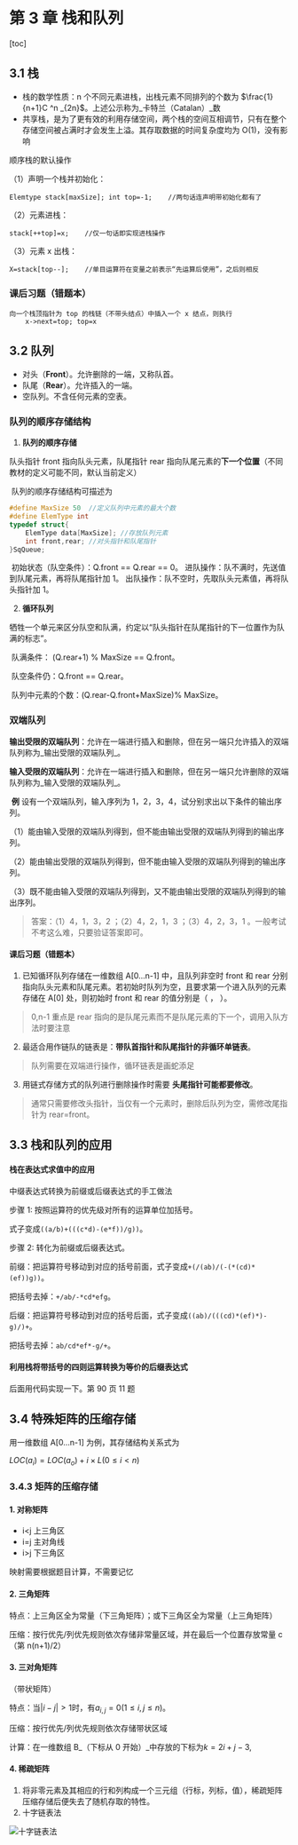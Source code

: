 # 第 3 章 栈和队列

[toc]

## 3.1 栈

- 栈的数学性质：n 个不同元素进栈，出栈元素不同排列的个数为 $\frac{1}{n+1}C ^n _{2n}$。上述公示称为_卡特兰（Catalan）_数
- 共享栈，是为了更有效的利用存储空间，两个栈的空间互相调节，只有在整个存储空间被占满时才会发生上溢。其存取数据的时间复杂度均为 O(1)，没有影响

顺序栈的默认操作

（1）声明一个栈并初始化：

`Elemtype stack[maxSize]; int top=-1;    //两句话连声明带初始化都有了`

（2）元素进栈：

`stack[++top]=x;    //仅一句话即实现进栈操作`

（3）元素 x 出栈：

`X=stack[top--];    //单目运算符在变量之前表示“先运算后使用”，之后则相反`

### 课后习题（错题本）

```
向一个栈顶指针为 top 的栈链（不带头结点）中插入一个 x 结点，则执行
	x->next=top; top=x
```

## 3.2 队列

- 对头（**Front**）。允许删除的一端，又称队首。
- 队尾（**Rear**）。允许插入的一端。
- 空队列。不含任何元素的空表。

### 队列的顺序存储结构

1. **队列的顺序存储**

队头指针 front 指向队头元素，队尾指针 rear 指向队尾元素的**下一个位置**（不同教材的定义可能不同，默认当前定义）

​	队列的顺序存储结构可描述为

```c
#define MaxSize 50  //定义队列中元素的最大个数
#define ElemType int
typedef struct{
    ElemType data[MaxSize]; //存放队列元素
    int front,rear; //对头指针和队尾指针
}SqQueue;
```

​	初始状态（队空条件）：Q.front == Q.rear == 0。
​	进队操作：队不满时，先送值到队尾元素，再将队尾指针加 1。
​	出队操作：队不空时，先取队头元素值，再将队头指针加 1。

2. **循环队列**

牺牲一个单元来区分队空和队满，约定以“队头指针在队尾指针的下一位置作为队满的标志”。

​	队满条件： (Q.rear+1) % MaxSize == Q.front。

​	队空条件仍：Q.front == Q.rear。

​	队列中元素的个数：(Q.rear-Q.front+MaxSize)% MaxSize。

### 双端队列

**输出受限的双端队列**：允许在一端进行插入和删除，但在另一端只允许插入的双端队列称为_输出受限的双端队列_。

**输入受限的双端队列**：允许在一端进行插入和删除，但在另一端只允许删除的双端队列称为_输入受限的双端队列_。

​	**例** 设有一个双端队列，输入序列为 1，2，3，4，试分别求出以下条件的输出序列。

​	（1）能由输入受限的双端队列得到，但不能由输出受限的双端队列得到的输出序列。

​	（2）能由输出受限的双端队列得到，但不能由输入受限的双端队列得到的输出序列。

​	（3）既不能由输入受限的双端队列得到，又不能由输出受限的双端队列得到的输出序列。

> 答案：（1）4，1，3，2 ；（2）4，2，1，3 ；（3）4，2，3，1 。一般考试不考这么难，只要验证答案即可。

#### 课后习题（错题本）

1. 已知循环队列存储在一维数组 A[0...n-1] 中，且队列非空时 front 和 rear 分别指向队头元素和队尾元素。若初始时队列为空，且要求第一个进入队列的元素存储在 A[0] 处，则初始时 front 和 rear 的值分别是（   ， ）。

> 0,n-1    重点是 rear 指向的是队尾元素而不是队尾元素的下一个，调用入队方法时要注意

2. 最适合用作链队的链表是：**带队首指针和队尾指针的非循环单链表**。

> 队列需要在双端进行操作，循环链表是画蛇添足

3. 用链式存储方式的队列进行删除操作时需要 **头尾指针可能都要修改**。

> 通常只需要修改头指针，当仅有一个元素时，删除后队列为空，需修改尾指针为 rear=front。

## 3.3 栈和队列的应用

#### 栈在表达式求值中的应用

中缀表达式转换为前缀或后缀表达式的手工做法

步骤 1: 按照运算符的优先级对所有的运算单位加括号。

式子变成`((a/b)+(((c*d)-(e*f))/g))`。

步骤 2: 转化为前缀或后缀表达式。

前缀：把运算符号移动到对应的括号前面，式子变成`+(/(ab)/(-(*(cd)*(ef))g))`。

把括号去掉：`+/ab/-*cd*efg`。

后缀：把运算符号移动到对应的括号后面，式子变成`((ab)/(((cd)*(ef)*)-g)/)+`。

把括号去掉：`ab/cd*ef*-g/+`。

#### 利用栈将带括号的四则运算转换为等价的后缀表达式

后面用代码实现一下。第 90 页 11 题

## 3.4 特殊矩阵的压缩存储

 用一维数组 A[0...n-1] 为例，其存储结构关系式为

$LOC(a_i)=LOC(a_o)+i\times L (0 \le i <n)$

### 3.4.3 矩阵的压缩存储

#### 1. 对称矩阵

- i<j 上三角区
- i=j 主对角线
- i>j 下三角区

映射需要根据题目计算，不需要记忆

#### 2. 三角矩阵

特点：上三角区全为常量（下三角矩阵）；或下三角区全为常量（上三角矩阵）

压缩：按行优先/列优先规则依次存储非常量区域，并在最后一个位置存放常量 c （第 n(n+1)/2）

#### 3. 三对角矩阵

（带状矩阵）

特点：当$\lvert i-j\rvert>1$时，有$a_{i,j}=0 (1\le i,j\le n)$。

压缩：按行优先/列优先规则依次存储带状区域

计算：在一维数组 B_（下标从 0 开始）_中存放的下标为$k=2i+j-3$,

####  4. 稀疏矩阵

1. 将非零元素及其相应的行和列构成一个三元组（行标，列标，值），稀疏矩阵压缩存储后便失去了随机存取的特性。
2. 十字链表法

![十字链表法](https://huxzhi-imgsubmit.oss-cn-beijing.aliyuncs.com/img/%E5%8D%81%E5%AD%97%E9%93%BE%E8%A1%A8%E6%B3%95.png)
